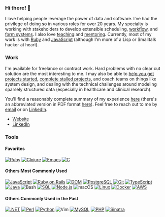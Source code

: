 ### Hi there! 👋

I love helping people leverage the power of data and software. I've had the
privilege of doing so in various roles for over 20 years. My specialty is
working with stakeholders to develop extensible scheduling,
[workflow](https://delonnewman.name/history/workflow), and
[form systems](https://delonnewman.name/history/form-system). I also love
[teaching](https://delonnewman.name/history/teaching) and [mentoring](https://delonnewman.name/history/mentoring).
Currently, most of my work is with [Ruby](https://delonnewman.name/history/ruby)
and [JavaScript](https://delonnewman.name/history/javascript) (although
I'm more of a Lisp or Smalltalk hacker at heart).

### Work

I'm available for freelance or contract work. Hard problems with no clear cut solution
are the most interesting to me. I may also be able to
[help you get projects started](https://delonnewman.name/projects/punchedit),
[complete stalled projects](https://delonnewman.name/projects/surveyor),
and coach teams on things like system design, and dealing with the technical challenges
around modeling sparsely structured data (especially in healthcare and clinical research).

You'll find a reasonably complete summary of my experience [here](https://delonnewman.name/history)
(there's an abbreviated version in PDF format [here](https://delonnewman.name/resume.pdf)).
Feel free to reach out to me by [email](mailto:contact@delonnewman.name)
or on [LinkedIn](https://www.linkedin.com/in/delonnewman).

- [Website](https://delonnewman.name)
- [LinkedIn](https://linkedin.com/in/delonnewman)

### Tools

#### Favorites

[![Ruby](https://img.shields.io/badge/Ruby-CC342D?style=flat&logo=ruby&logoColor=white)](https://delonnewman.name/history/ruby/)
[![Clojure](https://img.shields.io/badge/Clojure-grey?style=flat&logo=clojure)](https://delonnewman.name/history/clojure/)
[![Emacs](https://img.shields.io/badge/Emacs-white?style=flat&logo=gnuemacs)](https://delonnewman.name/articles/2023/11/21/emacs-is-more-like-a-terminal-than-an-editor/)
[![C](https://img.shields.io/badge/C-00599C?style=flat&logo=c&logoColor=white)](https://delonnewman.name/history/c)

#### Others Most Commonly Used

[![JavaScript](https://img.shields.io/badge/JavaScript-F7DF1E?style=flat&logo=JavaScript&logoColor=white)](https://delonnewman.name/history/javascript/)
[![Ruby on Rails](https://img.shields.io/badge/Ruby_on_Rails-CC0000?style=flat&logo=ruby-on-rails&logoColor=white)](https://delonnewman.name/history/rails/)
[![DOM](https://img.shields.io/badge/DOM-white?style=flat&logo=html5)](https://delonnewman.name/history/javascript/)
[![PostgreSQL](https://img.shields.io/badge/PostgreSQL-316192?style=flat&logo=postgresql&logoColor=white)](https://delonnewman.name/history/postgresql/)
[![Git](https://img.shields.io/badge/Git-E44C30?style=flat&logo=git&logoColor=white)](https://delonnewman.name/history/git/)
[![TypeScript](https://img.shields.io/badge/TypeScript-007ACC?style=flat&logo=typescript&logoColor=white)](https://delonnewman.name/history/typescript/)
[![Java](https://img.shields.io/badge/Java-ED8B00?style=flat&logo=openjdk&logoColor=white)](https://delonnewman.name/history/java/)
![Bash](https://img.shields.io/badge/GNU%20Bash-4EAA25?style=flat&logo=GNU%20Bash&logoColor=white)
[![SQL](https://img.shields.io/badge/SQL-blue?style=flat)](https://delonnewman.name/history/sql/)
[![Node.js](https://img.shields.io/badge/Node-grey?style=flat&logo=nodedotjs)](https://delonnewman.name/history/nodejs/)
![macOS](https://img.shields.io/badge/macOS-000000?style=flat&logo=apple&logoColor=white)
[![Linux](https://img.shields.io/badge/Linux-FCC624?style=flat&logo=linux&logoColor=black)](https://delonnewman.name/history/linux/)
[![Docker](https://img.shields.io/badge/Docker-%230db7ed.svg?style=flat&logo=docker&logoColor=white)](https://delonnewman.name/history/docker/)
[![AWS](https://img.shields.io/badge/AWS-FF9900?style=flat&logo=amazonwebservices&logoColor=232F3E)](https://delonnewman.name/history/aws/)

#### Others Commonly Used in the Past

[![.NET](https://img.shields.io/badge/C%23-512BD4?style=flat&logo=dotnet&logoColor=white)](https://delonnewman.name/history/c-sharp/)
[![Perl](https://img.shields.io/badge/Perl-39457E?style=flat&logo=perl&logoColor=white)](https://delonnewman.name/history/perl/)
[![Python](https://img.shields.io/badge/Python-3776AB?style=flat&logo=python&logoColor=white)](https://delonnewman.name/history/python/)
![Vim](https://img.shields.io/badge/Vim-white?style=flat&logo=vim&logoColor=019733)
[![MySQL](https://img.shields.io/badge/MySQL-4479A1?style=flat&logo=mysql&logoColor=white)](https://delonnewman.name/history/mysql/)
[![PHP](https://img.shields.io/badge/PHP-777BB4?style=flat&logo=php&logoColor=white)](https://delonnewman.name/history/php/)
[![Sinatra](https://img.shields.io/badge/Sinatra-white?style=flat&logo=rubysinatra&logoColor=black)](https://delonnewman.name/history/sinatra/)
